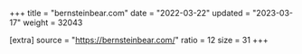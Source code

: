+++
title = "bernsteinbear.com"
date = "2022-03-22"
updated = "2023-03-17"
weight = 32043

[extra]
source = "https://bernsteinbear.com/"
ratio = 12
size = 31
+++
